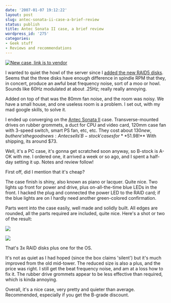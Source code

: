 ```yaml
---
date: '2007-01-07 19:12:22'
layout: post
slug: antec-sonata-ii-case-a-brief-review
status: publish
title: Antec Sonata II case, a brief review
wordpress_id: '275'
categories:
- Geek stuff
- Reviews and recommendations
---
```


[
![New case, link is to vendor](http://www.phfactor.net/wp-pics/Sonata2_q_r.jpg)
](http://www.antec.com/us/productDetails.php?ProdID=15139#)

I wanted to quiet the howl of the server since I [added the new RAID5 disks](http://www.phfactor.net/wp/2006/11/11/hardware-and-software-raid5-under-linux/). Seems that the three disks have enough difference in spindle RPM that they, in concert, produce an awful beat frequency noise, sort of a moo or howl. Sounds like 60Hz modulated at about .25Hz; really really annoying.

Added on top of that was the 80mm fan noise, and the room was noisy. We have a small house, and one useless room is a problem. I set out, with my mad google skills, to solve it.

I ended up converging on the [Antec Sonata II](http://www.antec.com/us/productDetails.php?ProdID=15139#) case. Transverse-mounted drives on rubber grommets, a duct for CPU and video card, 120mm case fan with 3-speed switch, smart PS fan, etc, etc. They cost about $130 new, but here's the good news: Antec sells 'B-stock' cases for **$51.98!** With shipping, its around $73.

Well, it's a PC case, it's gonna get scratched soon anyway, so B-stock is A-OK with me. I ordered one, it arrived a week or so ago, and I spent a half-day setting it up. Notes and review follow!

First off, did I mention that it's cheap?

The case finish is shiny, also known as piano or lacquer. Quite nice. Two lights up front for power and drive, plus on-all-the-time blue LEDs in the front. I hacked the plug and connected the power LED to the RAID card; if the blue lights are on I hardly need another green-colored confirmation.

Parts went into the case easily, well made and solidly built. All edges are rounded, all the parts required are included, quite nice. Here's a shot or two of the result:

![](http://www.phfactor.net/wp-pics/sonata2-1.jpg)
  

![](http://www.phfactor.net/wp-pics/sonata2-2.jpg)


That's 3x RAID disks plus one for the OS. 

It's not as quiet as I had hoped (since the box claims 'silent') but it's much improved from the old mid-tower. The reduced size is also a plus, and the price was right. I still get the beat frequency noise, and am at a loss how to fix it. The rubber drive grommets appear to be less effective than required, which is kinda annoying.

Overall, it's a nice case, very pretty and quieter than average. Recommended, especially if you get the B-grade discount.
